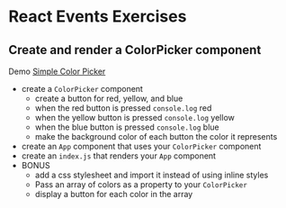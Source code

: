 # React Events Exercises

## Create and render a ColorPicker component

Demo [Simple Color Picker](https://demo.alchemycodelab.io/simple-color-picker)

* create a `ColorPicker` component
    * create a button for red, yellow, and blue
    * when the red button is pressed `console.log` red
    * when the yellow button is pressed `console.log` yellow
    * when the blue button is pressed `console.log` blue
    * make the background color of each button the color it represents
* create an `App` component that uses your `ColorPicker` component
* create an `index.js` that renders your `App` component
* BONUS
    * add a css stylesheet and import it instead of using inline styles
    * Pass an array of colors as a property to your `ColorPicker`
    * display a button for each color in the array

